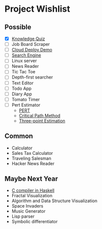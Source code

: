 # Project Wishlist

## Possible
* [x] [Knowledge Quiz](https://elainechan.github.io/webdev/quiz/index.html)
* [ ] Job Board Scraper
* [ ] [Cloud Deploy Demo](https://github.com/elainechan/notes/blob/master/Devops/deployment-demo.md)
* [ ] [Search Engine](https://blog.kabir.ml/posts/inside-wade)
* [ ] Linux server
* [ ] News Reader
* [ ] Tic Tac Toe
* [ ] Depth-first searcher
* [ ] Text Editor
* [ ] Todo App
* [ ] Diary App
* [ ] Tomato Timer
* [ ] Pert Estimator
    * [PERT](https://en.wikipedia.org/wiki/Program_evaluation_and_review_technique)
    * [Critical Path Method](https://en.wikipedia.org/wiki/Critical_path_method)
    * [Three-point Estimation](https://en.wikipedia.org/wiki/Three-point_estimation)

## Common
* Calculator
* Sales Tax Calculator
* Traveling Salesman
* Hacker News Reader

## Maybe Next Year
* [C compiler in Haskell](https://news.ycombinator.com/item?id=15821899)
* Fractal Visualization
* Algorithm and Data Structure Visualization
* Space Invaders
* Music Generator
* Lisp parser
* Symbolic differentiator
